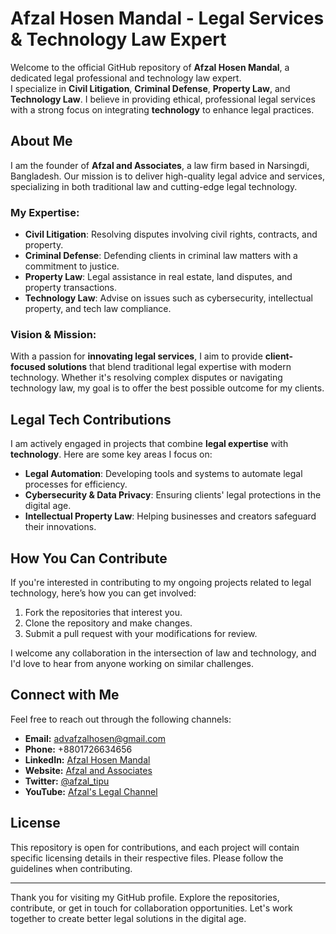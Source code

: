 # Afzal Hosen Mandal - Legal Services & Technology Law Expert

Welcome to the official GitHub repository of **Afzal Hosen Mandal**, a dedicated legal professional and technology law expert.  
I specialize in **Civil Litigation**, **Criminal Defense**, **Property Law**, and **Technology Law**. I believe in providing ethical, professional legal services with a strong focus on integrating **technology** to enhance legal practices.

## About Me
I am the founder of **Afzal and Associates**, a law firm based in Narsingdi, Bangladesh. Our mission is to deliver high-quality legal advice and services, specializing in both traditional law and cutting-edge legal technology.

### My Expertise:
- **Civil Litigation**: Resolving disputes involving civil rights, contracts, and property.
- **Criminal Defense**: Defending clients in criminal law matters with a commitment to justice.
- **Property Law**: Legal assistance in real estate, land disputes, and property transactions.
- **Technology Law**: Advise on issues such as cybersecurity, intellectual property, and tech law compliance.

### Vision & Mission:
With a passion for **innovating legal services**, I aim to provide **client-focused solutions** that blend traditional legal expertise with modern technology. Whether it's resolving complex disputes or navigating technology law, my goal is to offer the best possible outcome for my clients.

## Legal Tech Contributions
I am actively engaged in projects that combine **legal expertise** with **technology**. Here are some key areas I focus on:

- **Legal Automation**: Developing tools and systems to automate legal processes for efficiency.
- **Cybersecurity & Data Privacy**: Ensuring clients' legal protections in the digital age.
- **Intellectual Property Law**: Helping businesses and creators safeguard their innovations.

## How You Can Contribute
If you're interested in contributing to my ongoing projects related to legal technology, here’s how you can get involved:

1. Fork the repositories that interest you.
2. Clone the repository and make changes.
3. Submit a pull request with your modifications for review.

I welcome any collaboration in the intersection of law and technology, and I'd love to hear from anyone working on similar challenges.

## Connect with Me
Feel free to reach out through the following channels:
- **Email:** [advafzalhosen@gmail.com](mailto:advafzalhosen@gmail.com)
- **Phone:** +8801726634656 
- **LinkedIn:** [Afzal Hosen Mandal](https://www.linkedin.com/in/afzal-hosen-mandal)
- **Website:** [Afzal and Associates](https://afzaltipu.blogspot.com)
- **Twitter:** [@afzal_tipu](https://twitter.com/afzal_tipu)
- **YouTube:** [Afzal's Legal Channel](https://youtube.com/@afzaltipu)

## License
This repository is open for contributions, and each project will contain specific licensing details in their respective files. Please follow the guidelines when contributing.

---

Thank you for visiting my GitHub profile. Explore the repositories, contribute, or get in touch for collaboration opportunities. Let's work together to create better legal solutions in the digital age.
